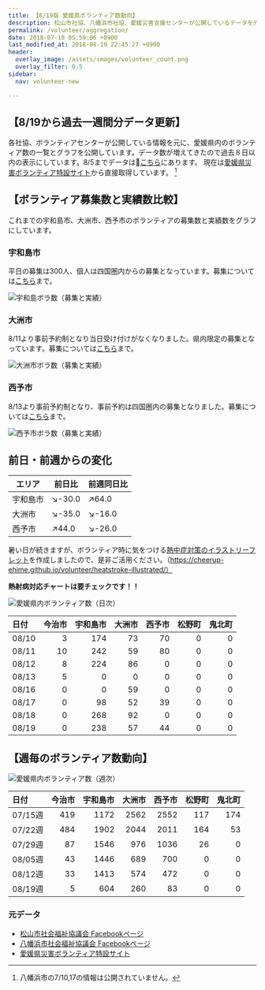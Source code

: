 ```yaml
---
title: 【8/19版 愛媛県ボランティア数動向】
description: 松山市社協、八幡浜市社協、愛媛災害支援センターが公開しているデータを元に、ボランティア数のグラフを作成・公開しています。
permalink: /volunteer/aggregation/
date: 2018-07-18 05:59:06 +0900
last_modified_at: 2018-08-19 22:45:27 +0900
header:
  overlay_image: /assets/images/volunteer_count.png
  overlay_filter: 0.5
sidebar:
  nav: volunteer-new

---
```


## 【8/19から過去一週間分データ更新】

各社協、ボランティアセンターが公開している情報を元に、愛媛県内のボランティア数の一覧とグラフを公開しています。データ数が増えてきたので過去８日以内の表示にしています。8/5までデータは[こちら](https://docs.google.com/spreadsheets/d/1h-GFHoNa55P96wu_HNbPk899eN4HZcnu1T9q4eag8Uc/edit#gid=0)にあります。 現在は[愛媛県災害ボランティア特設サイト](https://ehimesvc.jp/)から直接取得しています。 [^1]

## 【ボランティア募集数と実績数比較】

これまでの宇和島市、大洲市、西予市のボランティアの募集数と実績数をグラフにしています。

### 宇和島市

平日の募集は300人、個人は四国圏内からの募集となっています。募集については[こちら](/volunteer-new/uwajima/)まで。

 ![宇和島ボラ数（募集と実績）](/assets/images/volunteer_headcount/宇和島市_volunteer_headcount_diff_recent.png)

### 大洲市

8/11より事前予約制となり当日受け付けがなくなりました。県内限定の募集となっています。募集については[こちら](/volunteer-new/ozu/)まで。

 ![大洲市ボラ数（募集と実績）](/assets/images/volunteer_headcount/大洲市_volunteer_headcount_diff_recent.png)

### 西予市

8/13より事前予約制となり、事前予約は四国圏内の募集となりました。募集については[こちら](/volunteer-new/seiyo/)まで。

 ![西予市ボラ数（募集と実績）](/assets/images/volunteer_headcount/西予市_volunteer_headcount_diff_recent.png)

## 前日・前週からの変化

エリア | 前日比 | 前週同日比
---------|----------|---------
宇和島市 | :arrow_lower_right:-30.0 | :arrow_upper_right:64.0
大洲市 | :arrow_lower_right:-35.0 | :arrow_lower_right:-16.0
西予市 | :arrow_upper_right:44.0 | :arrow_lower_right:-26.0


暑い日が続きますが、ボランティア時に気をつける[熱中症対策のイラストリーフレット](https://cheerup-ehime.github.io/volunteer/heatstroke-illustrated/)を作成しましたので、是非ご活用ください。（https://cheerup-ehime.github.io/volunteer/heatstroke-illustrated/）

**熱射病対応チャートは要チェックです！！**


![愛媛県内ボランティア数（日次）](/assets/images/volunteer_count.png)

[^1]: 八幡浜市の7/10,17の情報は公開されていません。

| 日付   |   今治市 |   宇和島市 |   大洲市 |   西予市 |   松野町 |   鬼北町 |
|:-------|---------:|-----------:|---------:|---------:|---------:|---------:|
| 08/10  |        3 |        174 |       73 |       70 |        0 |        0 |
| 08/11  |       10 |        242 |       59 |       80 |        0 |        0 |
| 08/12  |        8 |        224 |       86 |        0 |        0 |        0 |
| 08/13  |        5 |          0 |        0 |        0 |        0 |        0 |
| 08/16  |        0 |          0 |       59 |        0 |        0 |        0 |
| 08/17  |        0 |         98 |       52 |       39 |        0 |        0 |
| 08/18  |        0 |        268 |       92 |        0 |        0 |        0 |
| 08/19  |        0 |        238 |       57 |       44 |        0 |        0 |

## 【週毎のボランティア数動向】

![愛媛県内ボランティア数（週次）](/assets/images/volunteer_count_week.png)

| 日付    |   今治市 |   宇和島市 |   大洲市 |   西予市 |   松野町 |   鬼北町 |
|:--------|---------:|-----------:|---------:|---------:|---------:|---------:|
| 07/15週 |      419 |       1172 |     2562 |     2552 |      117 |      174 |
| 07/22週 |      484 |       1902 |     2044 |     2011 |      164 |       53 |
| 07/29週 |       87 |       1546 |      976 |     1036 |       26 |        0 |
| 08/05週 |       43 |       1446 |      689 |      700 |        0 |        0 |
| 08/12週 |       33 |       1413 |      574 |      472 |        0 |        0 |
| 08/19週 |        5 |        604 |      260 |       83 |        0 |        0 |

### 元データ

- [松山市社会福祉協議会 Facebookページ](https://www.facebook.com/matsuyama.wel/)
- [八幡浜市社会福祉協議会 Facebookページ](https://www.facebook.com/ywthm.syakyo/)
- [愛媛県災害ボランティア特設サイト](https://ehimesvc.jp/)
